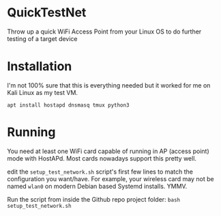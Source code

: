 # QuickTestNet
Throw up a quick WiFi Access Point from your Linux OS to do further testing of a target device

Installation
============
I'm not 100% sure that this is everything needed but it worked for me on Kali Linux as my test VM.
```
apt install hostapd dnsmasq tmux python3
```

Running
=======
You need at least one WiFi card capable of running in AP (access point) mode with HostAPd.  Most cards nowadays support this pretty well.

edit the `setup_test_network.sh` script's first few lines to match the configuration you want/have.  For example, your wireless card may not be named `wlan0` on modern Debian based Systemd installs.  YMMV.

Run the script from inside the Github repo project folder: `bash setup_test_network.sh`
